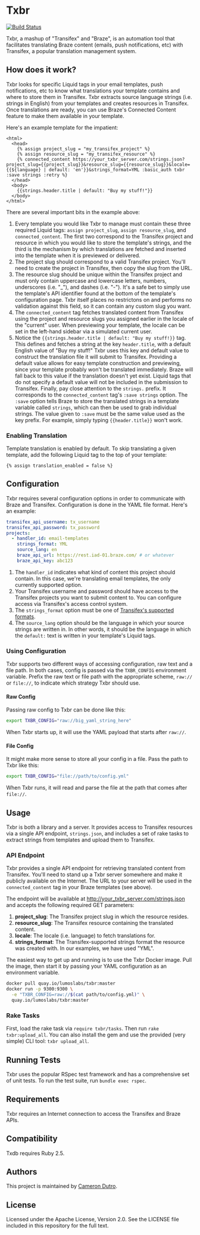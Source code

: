 Txbr
====

[![Build Status](https://travis-ci.org/lumoslabs/txbr.svg?branch=master)](https://travis-ci.org/lumoslabs/txbr)

Txbr, a mashup of "Transifex" and "Braze", is an automation tool that facilitates translating Braze content (emails, push notifications, etc) with Transifex, a popular translation management system.

How does it work?
---

Txbr looks for specific Liquid tags in your email templates, push notifications, etc to know what translations your template contains and where to store them in Transifex. Txbr extracts source language strings (i.e. strings in English) from your templates and creates resources in Transifex. Once translations are ready, you can use Braze's Connected Content feature to make them available in your template.

Here's an example template for the impatient:

```liquid
<html>
  <head>
    {% assign project_slug = "my_transifex_project" %}
    {% assign resource_slug = "my_transifex_resource" %}
    {% connected_content https://your_txbr_server.com/strings.json?project_slug={{project_slug}}&resource_slug={{resource_slug}}&locale={{${language} | default: 'en'}}&strings_format=YML :basic_auth txbr :save strings :retry %}
  </head>
  <body>
    {{strings.header.title | default: "Buy my stuff!"}}
  </body>
</html>
```

There are several important bits in the example above:

1. Every template you would like Txbr to manage must contain these three required Liquid tags: `assign project_slug`, `assign resource_slug`, and `connected_content`. The first two correspond to the Transifex project and resource in which you would like to store the template's strings, and the third is the mechanism by which translations are fetched and inserted into the template when it is previewed or delivered.
2. The project slug should correspond to a valid Transifex project. You'll need to create the project in Transifex, then copy the slug from the URL.
3. The resource slug should be unique within the Transifex project and must only contain uppercase and lowercase letters, numbers, underscores (i.e. "_"), and dashes (i.e. "-"). It's a safe bet to simply use the template's API identifier found at the bottom of the template's configuration page. Txbr itself places no restrictons on and performs no validation against this field, so it can contain any custom slug you want.
4. The `connected_content` tag fetches translated content from Transifex using the project and resource slugs you assigned earlier in the locale of the "current" user. When previewing your template, the locale can be set in the left-hand sidebar via a simulated current user.
5. Notice the `{{strings.header.title | default: "Buy my stuff!}}` tag. This defines and fetches a string at the key `header.title`, with a default English value of "Buy my stuff!" Txbr uses this key and default value to construct the translation file it will submit to Transifex. Providing a default value allows for easy template construction and previewing, since your template probably won't be translated immediately. Braze will fall back to this value if the translation doesn't yet exist. Liquid tags that do not specify a default value will not be included in the submission to Transifex. Finally, pay close attention to the `strings.` prefix. It corresponds to the `connected_content` tag's `:save strings` option. The `:save` option tells Braze to store the translated strings in a template variable called `strings`, which can then be used to grab individual strings. The value given to `:save` must be the same value used as the key prefix. For example, simply typing `{{header.title}}` won't work.

### Enabling Translation

Template translation is enabled by default. To skip translating a given template, add the following Liquid tag to the top of your template:

```liquid
{% assign translation_enabled = false %}
```

Configuration
---

Txbr requires several configuration options in order to communicate with Braze and Transifex. Configuration is done in the YAML file format. Here's an example:

```yaml
transifex_api_username: tx_username
transifex_api_password: tx_password
projects:
  - handler_id: email-templates
    strings_format: YML
    source_lang: en
    braze_api_url: https://rest.iad-01.braze.com/ # or whatever
    braze_api_key: abc123

```

1. The `handler_id` indicates what kind of content this project should contain. In this case, we're translating email templates, the only currently supported option.
2. Your Transifex username and password should have access to the Transifex projects you want to submit content to. You can configure access via Transifex's access control system.
3. The `strings_format` option must be one of [Transifex's supported formats](https://docs.transifex.com/formats/introduction).
4. The `source_lang` option should be the language in which your source strings are written in. In other words, it should be the language in which the `default:` text is written in your template's Liquid tags.

### Using Configuration

Txbr supports two different ways of accessing configuration, raw text and a file path. In both cases, config is passed via the `TXBR_CONFIG` environment variable. Prefix the raw text or file path with the appropriate scheme, `raw://` or `file://`, to indicate which strategy Txbr should use.

#### Raw Config

Passing raw config to Txbr can be done like this:

```bash
export TXBR_CONFIG="raw://big_yaml_string_here"
```

When Txbr starts up, it will use the YAML payload that starts after `raw://`.

#### File Config

It might make more sense to store all your config in a file. Pass the path to Txbr like this:

```bash
export TXBR_CONFIG="file://path/to/config.yml"
```

When Txbr runs, it will read and parse the file at the path that comes after `file://`.

Usage
---

Txbr is both a library and a server. It provides access to Transifex resources via a single API endpoint, `strings.json`, and includes a set of rake tasks to extract strings from templates and upload them to Transifex.

### API Endpoint

Txbr provides a single API endpoint for retrieving translated content from Transifex. You'll need to stand up a Txbr server somewhere and make it publicly available on the Internet. The URL to your server will be used in the `connected_content` tag in your Braze templates (see above).

The endpoint will be available at http://your_txbr_server.com/strings.json and accepts the following required GET parameters:

1. **project_slug**: The Transifex project slug in which the resource resides.
2. **resource_slug**: The Transifex resource containing the translated content.
3. **locale**: The locale (i.e. language) to fetch translations for.
4. **strings_format**: The Transifex-supported strings format the resource was created with. In our examples, we have used "YML".

The easiest way to get up and running is to use the Txbr Docker image. Pull the image, then start it by passing your YAML configuration as an environment variable.

```bash
docker pull quay.io/lumoslabs/txbr:master
docker run -p 9300:9300 \
  -e "TXBR_CONFIG=raw://$(cat path/to/config.yml)" \
  quay.io/lumoslabs/txbr:master
```

### Rake Tasks

First, load the rake task via `require txbr/tasks`. Then run `rake txbr:upload_all`. You can also install the gem and use the provided (very simple) CLI tool: `txbr upload_all`.

Running Tests
---

Txbr uses the popular RSpec test framework and has a comprehensive set of unit tests. To run the test suite, run `bundle exec rspec`.

Requirements
---

Txbr requires an Internet connection to access the Transifex and Braze APIs.

Compatibility
---

Txdb requires Ruby 2.5.

Authors
---

This project is maintained by [Cameron Dutro](https://github.com/camertron).

License
---

Licensed under the Apache License, Version 2.0. See the LICENSE file included in this repository for the full text.
